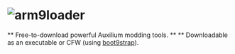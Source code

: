 # ![arm9loader](https://user-images.githubusercontent.com/96433729/162236754-fd25a31c-d224-49f1-b0ac-02afc53c16dd.png)

** Free-to-download powerful Auxilium modding tools. **
** Downloadable as an executable or CFW (using [boot9strap](https://github.com/enfier/boot9strap)).

